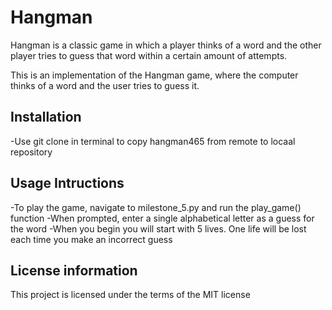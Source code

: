 # Hangman
Hangman is a classic game in which a player thinks of a word and the other player tries to guess that word within a certain amount of attempts.

This is an implementation of the Hangman game, where the computer thinks of a word and the user tries to guess it. 

## Installation

-Use git clone in terminal to copy hangman465 from remote to locaal repository

## Usage Intructions

-To play the game, navigate to milestone_5.py and run the play_game() function
-When prompted, enter a single alphabetical letter as a guess for the word
-When you begin you will start with 5 lives. One life will be lost each time you make an incorrect guess

## License information

This project is licensed under the terms of the MIT license

